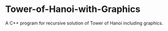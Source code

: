 # Tower-of-Hanoi-with-Graphics
A C++ program for recursive solution of Tower of Hanoi including graphics.
